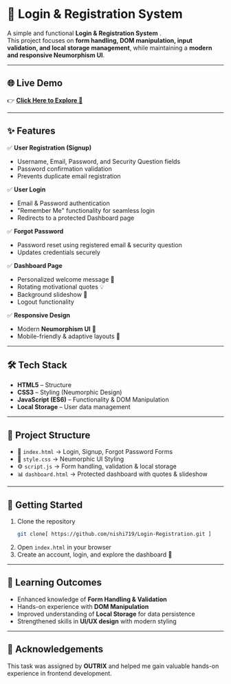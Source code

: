 # 🔐 Login & Registration System  

A simple and functional **Login & Registration System** .  
This project focuses on **form handling, DOM manipulation, input validation, and local storage management**, while maintaining a **modern and responsive Neumorphism UI**.  

---

## 🌐 Live Demo  

👉 [**Click Here to Explore 🚀**](https://login-registration-flame.vercel.app/)  

---

## ✨ Features  

✅ **User Registration (Signup)**  
- Username, Email, Password, and Security Question fields  
- Password confirmation validation  
- Prevents duplicate email registration  

✅ **User Login**  
- Email & Password authentication  
- "Remember Me" functionality for seamless login  
- Redirects to a protected Dashboard page  

✅ **Forgot Password**  
- Password reset using registered email & security question  
- Updates credentials securely  

✅ **Dashboard Page**  
- Personalized welcome message 👋  
- Rotating motivational quotes 💡  
- Background slideshow 🌄  
- Logout functionality  

✅ **Responsive Design**  
- Modern **Neumorphism UI** 🎨  
- Mobile-friendly & adaptive layouts 📱  

---

## 🛠️ Tech Stack  

- **HTML5** – Structure  
- **CSS3** – Styling (Neumorphic Design)  
- **JavaScript (ES6)** – Functionality & DOM Manipulation  
- **Local Storage** – User data management  

---

## 📂 Project Structure  

- 📄 `index.html` → Login, Signup, Forgot Password Forms  
- 🎨 `style.css` → Neumorphic UI Styling  
- ⚙️ `script.js` → Form handling, validation & local storage  
- 📊 `dashboard.html` → Protected dashboard with quotes & slideshow  


---

## 🚀 Getting Started  

1. Clone the repository  
   ```bash
   git clone[ https://github.com/nishi719/Login-Registration.git ]
2. Open `index.html` in your browser  
3. Create an account, login, and explore the dashboard 🎉  

---


## 📌 Learning Outcomes  

- Enhanced knowledge of **Form Handling & Validation**  
- Hands-on experience with **DOM Manipulation**  
- Improved understanding of **Local Storage** for data persistence  
- Strengthened skills in **UI/UX design** with modern styling  

---

## 🙌 Acknowledgements  

This task was assigned by **OUTRIX** and helped me gain valuable hands-on experience in frontend development.  









